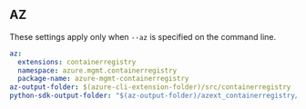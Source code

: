 ## AZ

These settings apply only when `--az` is specified on the command line.

``` yaml $(az)
az:
  extensions: containerregistry
  namespace: azure.mgmt.containerregistry
  package-name: azure-mgmt-containerregistry
az-output-folder: $(azure-cli-extension-folder)/src/containerregistry
python-sdk-output-folder: "$(az-output-folder)/azext_containerregistry/vendored_sdks/containerregistry"

```
